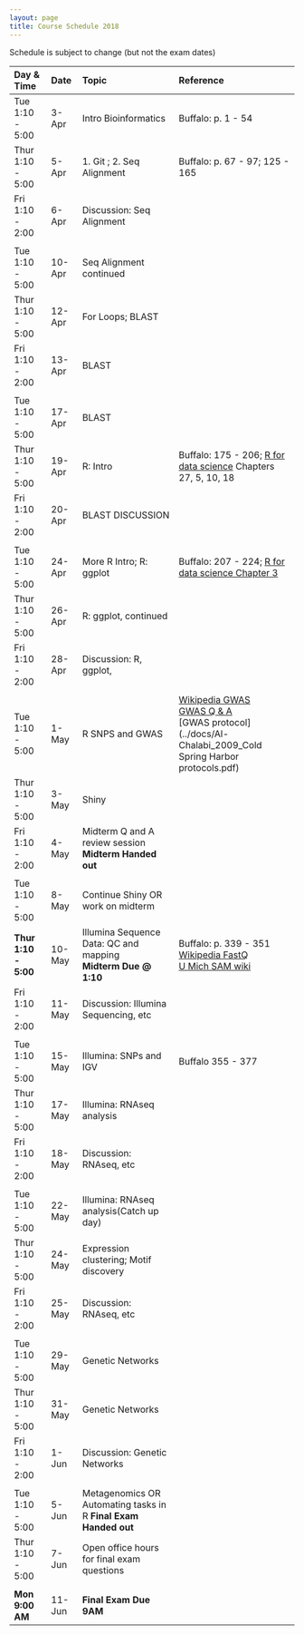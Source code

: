 ```yaml
---
layout: page
title: Course Schedule 2018
---
```


Schedule is subject to change (but not the exam dates)

| Day & Time        |  Date   |  Topic     | Reference
|:------------------|:--------|:-----------|:----------
| Tue 1:10 - 5:00   |  3-Apr  |  Intro Bioinformatics      | Buffalo: p. 1 - 54
| Thur 1:10 - 5:00  |  5-Apr  |  1. Git ; 2. Seq Alignment | Buffalo: p. 67 - 97; 125 - 165
| Fri 1:10 - 2:00   |  6-Apr  |  Discussion: Seq Alignment |
|                   |         |  
| Tue 1:10 - 5:00   |  10-Apr |  Seq Alignment continued   |
| Thur 1:10 - 5:00  |  12-Apr |  For Loops; BLAST          |
| Fri 1:10 - 2:00   |  13-Apr |  BLAST                     |
|                   |         |  
| Tue 1:10 - 5:00   |  17-Apr |  BLAST                     |
| Thur 1:10 - 5:00  |  19-Apr |  R: Intro                  | Buffalo: 175 - 206; [R for data science](http://r4ds.had.co.nz/) Chapters 27, 5, 10, 18
| Fri 1:10 - 2:00   |  20-Apr |  BLAST DISCUSSION          | 
|                   |         |  
| Tue 1:10 - 5:00   |  24-Apr |  More R Intro; R: ggplot   | Buffalo: 207 - 224; [R for data science Chapter 3](http://r4ds.had.co.nz/data-visualisation.html)
| Thur 1:10 - 5:00  |  26-Apr |  R: ggplot, continued        |
| Fri 1:10 - 2:00   |  28-Apr |  Discussion: R, ggplot,    |
|                   |         |  |
| Tue 1:10 - 5:00   |  1-May  |  R SNPS and GWAS                | [Wikipedia GWAS](http://en.wikipedia.org/wiki/Genome-wide_association_study) <br>  [GWAS Q & A](../docs/Brookfield2010_BMC_Biol.pdf) <br> [GWAS protocol](../docs/Al-Chalabi_2009_Cold Spring Harbor protocols.pdf)
| Thur 1:10 - 5:00  |  3-May  |  Shiny  |
| Fri 1:10 - 2:00   |  4-May  |   Midterm Q and A review session __Midterm Handed out__
|                   |         |  
| Tue 1:10 - 5:00   |  8-May  | Continue Shiny OR work on midterm | 
| __Thur 1:10 - 5:00__  |  10-May  | Illumina Sequence Data: QC and mapping <br>  __Midterm Due @ 1:10__ | Buffalo: p. 339 - 351 <br> [Wikipedia FastQ](https://en.wikipedia.org/wiki/FASTQ_format) <br> [U Mich SAM wiki](http://genome.sph.umich.edu/wiki/SAM)
| Fri 1:10 - 2:00   |  11-May  |  Discussion: Illumina Sequencing, etc |
|                   |         |  |
| Tue 1:10 - 5:00   |  15-May |   Illumina: SNPs and IGV | Buffalo 355 - 377
| Thur 1:10 - 5:00  |  17-May |  Illumina: RNAseq analysis |
| Fri 1:10 - 2:00   |  18-May |  Discussion: RNAseq, etc |
|                   |         |   |
| Tue 1:10 - 5:00   |  22-May |  Illumina: RNAseq analysis(Catch up day) |
| Thur 1:10 - 5:00  |  24-May |  Expression clustering; Motif discovery |
| Fri 1:10 - 2:00   |  25-May |  Discussion: RNAseq, etc |
|                   |         |   |
| Tue 1:10 - 5:00   |  29-May |   Genetic Networks |
| Thur 1:10 - 5:00  |  31-May  |   Genetic Networks |
| Fri 1:10 - 2:00   |  1-Jun  |  Discussion: Genetic Networks |
|                   |         |   |
| Tue 1:10 - 5:00   |  5-Jun  |   Metagenomics OR Automating tasks in R __Final Exam Handed out__ |
| Thur 1:10 - 5:00  |  7-Jun  |  Open office hours for final exam questions  |
|                   |         | |
| __Mon 9:00 AM__   |  11-Jun | __Final Exam Due 9AM__ |